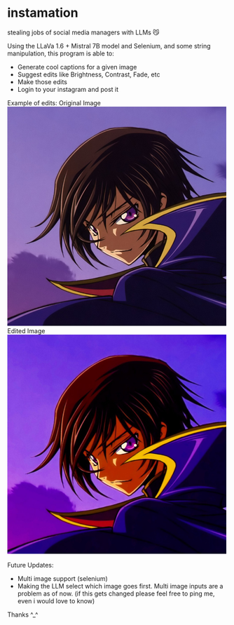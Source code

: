 # instamation
stealing jobs of social media managers with LLMs 😼

Using the LLaVa 1.6 + Mistral 7B model and Selenium, and some string manipulation, this program is able to:
- Generate cool captions for a given image
- Suggest edits like Brightness, Contrast, Fade, etc
- Make those edits
- Login to your instagram and post it

Example of edits:
Original Image
<img src="https://github.com/notmehul/instamation/blob/main/ogimage.jpg" width="500" height="500">
Edited Image
<img src="https://github.com/notmehul/instamation/blob/main/edited-image.jpg" width="500" height="500">


Future Updates:
- Multi image support (selenium)
- Making the LLM select which image goes first. Multi image inputs are a problem as of now. (if this gets changed please feel free to ping me, even i would love to know)

Thanks ^_^
